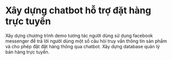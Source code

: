 # Xây dựng chatbot hỗ trợ đặt hàng trực tuyến

Xây dựng chương trình demo tương tác người dùng sử dụng facebook messenger để trả lời người dùng một số câu hỏi truy vấn thông tin sản phẩm và cho phép đặt đặt hàng thông qua chatbot.
Xây dựng database quản lý bán hàng trực tuyến.
